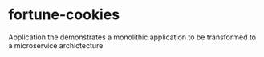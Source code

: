 # fortune-cookies
Application the demonstrates a monolithic application to be transformed to a microservice archictecture
